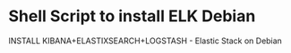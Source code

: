 # Shell Script to install ELK Debian
INSTALL KIBANA+ELASTIXSEARCH+LOGSTASH - Elastic Stack on Debian
